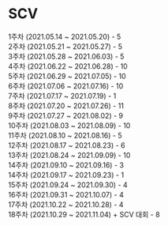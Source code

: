 # SCV
1주차 (2021.05.14 ~ 2021.05.20) - 5 \
2주차 (2021.05.21 ~ 2021.05.27) - 5 \
3주차 (2021.05.28 ~ 2021.06.03) - 5 \
4주차 (2021.06.22 ~ 2021.06.28) - 10 \
5주차 (2021.06.29 ~ 2021.07.05) - 10 \
6주차 (2021.07.06 ~ 2021.07.16) - 10 \
7주차 (2021.07.17 ~ 2021.07.19) - 1 \
8주차 (2021.07.20 ~ 2021.07.26) - 11 \
9주차 (2021.07.27 ~ 2021.08.02) - 9 \
10주차 (2021.08.03 ~ 2021.08.09) - 10 \
11주차 (2021.08.10 ~ 2021.08.16) - 5 \
12주차 (2021.08.17 ~ 2021.08.23) - 6 \
13주차 (2021.08.24 ~ 2021.09.09) - 10 \
14주차 (2021.09.10 ~ 2021.09.16) - 3 \
14주차 (2021.09.17 ~ 2021.09.23) - 1 \
15주차 (2021.09.24 ~ 2021.09.30) - 4 \
16주차 (2021.09.31 ~ 2021.10.07) - 4 \
17주차 (2021.10.22 ~ 2021.10.28) - 4 \
18주차 (2021.10.29 ~ 2021.11.04) + SCV 대회 - 8
